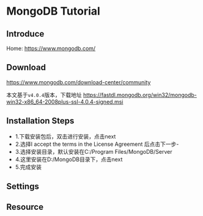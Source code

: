# MongoDB Tutorial

## Introduce

Home: https://www.mongodb.com/
## Download
https://www.mongodb.com/download-center/community

本文基于`v4.0.4`版本，下载地址
https://fastdl.mongodb.org/win32/mongodb-win32-x86_64-2008plus-ssl-4.0.4-signed.msi
## Installation Steps

- 1.下载安装包后，双击进行安装，点击next
- 2.选择I accept the terms in the License Agreement 后点击下一步-
- 3.选择安装目录，默认安装在C:/Program Files/MongoDB/Server
- 4.这里安装在D:/MongoDB目录下，点击next
- 5.完成安装

## Settings
## Resource
